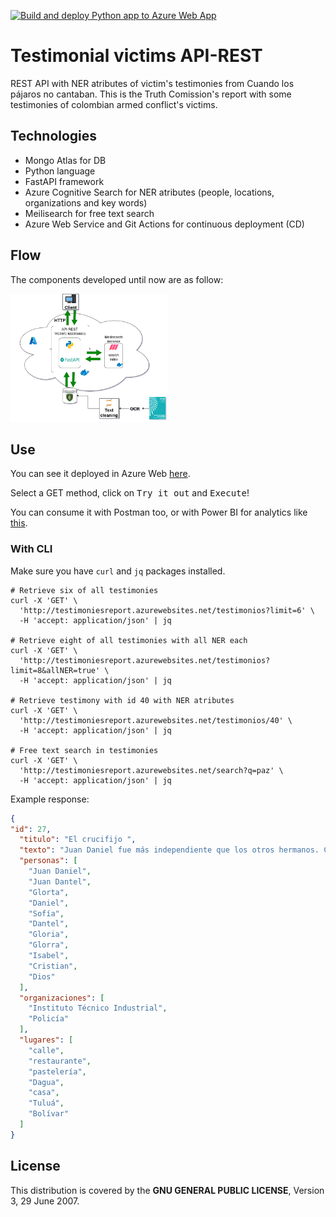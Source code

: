 [![Build and deploy Python app to Azure Web App](https://github.com/dzarkV/testimonial-victims-API-REST/actions/workflows/az-deploy_testimoniesreport.yml/badge.svg)](https://github.com/dzarkV/testimonial-victims-API-REST/actions/workflows/az-deploy_testimoniesreport.yml)

# Testimonial victims API-REST

REST API with NER atributes of victim's testimonies from Cuando los pájaros no cantaban. 
This is the Truth Comission's report with some testimonies of colombian armed conflict's victims.

## Technologies

* Mongo Atlas for DB
* Python language
* FastAPI framework
* Azure Cognitive Search for NER atributes (people, locations, organizations and key words)
* Meilisearch for free text search
* Azure Web Service and Git Actions for continuous deployment (CD)  

## Flow

The components developed until now are as follow:

<img src="https://github.com/dzarkV/testimonial-victims-API-REST/blob/main/pic/victims-testimonies-flow.png" width=50% height=50%>

## Use

You can see it deployed in Azure Web [here](http://testimoniesreport.azurewebsites.net/). 

Select a GET method, click on <kbd>Try it out</kbd> and <kbd>Execute</kbd>! 

You can consume it with Postman too, or with Power BI for analytics like [this](https://youtu.be/FuGZoRkRmyI?t=64).

### With CLI

Make sure you have `curl` and `jq` packages installed.

```shell
# Retrieve six of all testimonies
curl -X 'GET' \
  'http://testimoniesreport.azurewebsites.net/testimonios?limit=6' \
  -H 'accept: application/json' | jq 

# Retrieve eight of all testimonies with all NER each
curl -X 'GET' \
  'http://testimoniesreport.azurewebsites.net/testimonios?limit=8&allNER=true' \
  -H 'accept: application/json' | jq 

# Retrieve testimony with id 40 with NER atributes
curl -X 'GET' \
  'http://testimoniesreport.azurewebsites.net/testimonios/40' \
  -H 'accept: application/json' | jq 

# Free text search in testimonies
curl -X 'GET' \
  'http://testimoniesreport.azurewebsites.net/search?q=paz' \
  -H 'accept: application/json' | jq 
```

Example response:

```json
{
"id": 27,
  "titulo": "El crucifijo ",
  "texto": "Juan Daniel fue más independiente que los otros hermanos. Cuando decidí estudiar, él se quedaba solo. Yo le daba plata, y así él le cogió amor a la plata. No quiso estudiar. Mi hijo fue un muchacho muy despierto. Él aprendió a defenderse solito. Conseguía sus amistades, pero mire que eran siempre mayores. De hecho, Juan Dantel tuvo una niña, y la mamá de ella es mayor que él, no mucho, pero sí es mayor. Glorta, la última pareja que tuvo, también era mayorcísima. \nUn día Juan Dantel llegó con un señor que le iba a vender una moto. Esa persona trabajaba así. Compraba la moto, se la daba a los muchachos y ellos se la iban pagando a diario. Como Juan Daniel era menor de edad, el señor vino y me preguntó si yo estaba de acuerdo con que él consiguiera esa moto. Yo le dije «pues sí porque él ya no quiere estudiar; lo que quiere es trabajar». Lo apoyamos con eso y fue uno de los primeros muchachos que tuvo moto en esa calle. \nJuan Dantel hizo un curso de repostería. Después trabajó de taxista y nosotros le ayudamos a que tuviera el pase. Él trabajaba en eso cuando no estaba en algún restaurante trabajando lo de pastelería. Así se pasó su corta vida. \nÉl tenía moto. Juan Daniel le daba tan duro a la moto, que se mantenía de ese negocio. Cuando llegaban los domingos, se me desaparecía, y yo me preguntaba: «:Juan Daniel dónde está? ¿Juan Daniel cómo se me desaparece? ¿Dónde estará este muchacho? ¿Este muchacho por qué se me desaparece?». Una de mis hijas me decía «no, mamá, él se va es para el Dagua a hacer esas carreras que hacen». Él también se iba para el Instituto Técnico Industrial, a lo mismo. Por ahí tengo una foto donde Juan Dantel puso, después de una carrera, una palabra que dice «vive la vida intensamente, minuto a minuto, tenemos mucho tiempo para estar muertos». Ahora que ya le pasó lo que le pasó, conocidos empezaron a mandar todas esas fotos de las carreras. Él vivía de esa manera porque iba a estar mucho tiempo muerto. Mis esperanzas de que Daniel esté vivo son muy remotas. Yo no me voy a estar engañando, pensando en que él está vivo. Él no está vivo. La verdad, no sabemos realmente que fue lo que pasó, pero él estaba de taxista cuando lo desaparecieron. En su momento, yo lo veía con amistades policías, y en mi ingenuidad pensaba que estaba rodeado de buenas amistades, pero ahora me doy cuenta de que no. \nEn esa misma semana, él había llevado a Sofía, la hija, a pasear. La llevó a dar vuelta en el taxi. Juan Dantel llegó y me dijo: «Mamá, me metí en un problema, llevaba a Sofía pa la 14 y miró una casa de muñecas. Quiere que se la compre. Vale 500.000 pesos». «Ah, pues póngase a ahorrar pa que le compré la casa de muñecas a su hija». \nÉl estaba ya reuniendo la plata. Ese mismo día volvió a llegar, fue el último día que lo vi. Me dijo: «Mamá, voy a llevar a Sofía a dormir conmigo». «No, no te la llevés porque mañana yo voy a madrugar. Voy a viajar a Tuluá». Él quería, como presintiendo, dormir con su hija y no pudo. \nEse día él me llamó a las sets y cinco de la mañana. Yo me extrañé. No puedo explicar lo que sentí, no lo puedo explicar. Yo sentí algo con esa llamada. ¿Por qué tan temprano? Me contestó que era pa mandarme la copia de la cita que me había sacado para visitar al papá de él, que estaba preso. Ese día Dantel cogió su tax y salió a trabajar, como a eso de las nueve y media, yo lo llamé y le pregunté: «:Dónde está?». «Estoy acá en el Bolívar. Para que me hagás un favor». «Sí, pero me demoro». «Igual estás arriba, cuando bajés me hacés el favor». «Sh», me dijo. No hablé más con él, no hablé más con él. \nEsos días Juan Daniel había estado haciendo las cositas que uno le pedía. Yo le decía a mi hermana: «Juan Daniel está cogiendo juicio, está comprando costtas pa la casa». Glorta, la señora de él, también estaba contenta, porque Juan Daniel era muy amiguero, y por andar siempre con amigos era muy suelto: podía tener 10.000 pesos y si el amigo se los pedía, se los daba. \nEse día Gloria, la mujer con la que tuvo una hija, me empezó a llamar como a las tres de la tarde. Ella empezó a sospechar desde el mediodía o antes. Glorta entraba a trabajar al mediodía, es dormilona... por eso ellos habían hablado de que él la llamaba a las ocho de la mañana, para despertarla. Él siempre salía madrugado de la casa por lo que era taxista. Si a las ocho Gloria no se había despertado, lo hacía a las diez; así cocinaba, se arreglaba y se iba. Juan Daniel la llamaba a las ocho, a las diez, a las doce, y así. Pero ese día llegaron las diez y no la llamó. Llegaron las doce y no la llamó. Glorra me dijo «pero Juan Dantel, tan raro, no me llamó a las diez, no me llamó a las doce». \nAun así, Glorta cocmó. Ella se iba a sentar a comer cuando un crucifijo se viene allá de la mesa. Uno siempre tiene su televisor y el televisor tiene adorno. El crucifijo estaba en la mesa donde estaba el televisor. Ese crucifijo se vino de allá y se partió la cabecita. \nCuando el crucifijo se vino, ella dijo «¡Dantel!>. Glorta dice que de una vez se le vino a la mente Juan Daniel, sobre todo porque ella estaba prevenida. Él no la había llamado. Ella empezó a marcarle, empezó a llamar a otras personas. No me acuerdo si me llamó a esa hora, la verdad. Y nada, ella aun así se va a trabajar con esa preocupación. \nDieron las tres de la tarde y nada que Dantel la llamaba. Ella me llamó: «¡Isabel!, ¿sabés algo de tu hijo? ¡Mirá!, son las tres y tu hijo no me ha llamado». «No, yo no lo he visto. Hoy no lo he visto. Hablé con él en la mañana». «Voy air a la casa, y si la comida está, fue que algo le pasó. Si yo llego a la casa y la comida está ahí, algo le pasó», me dijo. \nSobre todo st estaba el jugo, porque él tomaba muchísimo líquido. Daniel siempre iba a almorzar de dos a tres de la tarde. Glorta llegó a la casa. Vio la comida ahí. Fue a abrir la nevera y estaba el jugo. Oscureció y el dueño del taxi me llamó y me dijo que le habían entregado su carro a eso del mediodía, que la Policía lo había llamado para que fuera a recoger su carro. Yo inmediatamente empecé a llorar y le dije a Cristian, mi otro hijo: «Algo le pasó a Daniel, él no iba a dejar el carro tirado». ¿Quién va a dejar su vehículo con la llave pegada? \nEl día que Daniel salió de la casa, sonó una canción de reguetón. No sé cómo es el título, pero la letra comienza como «dicen que soy un delincuente, pero no me importa que comenten porque a nadie le debo nada. Que hablen, que comenten porque a nadie le debo nada». Y dice como «le doy gracias a Dios por dejarme llegar donde estoy, por dejarme llegar a donde estoy». Que los amigos lo traicionaron, que son unos judas, que lo juzgan a él pero no juzgan a los grandes. Que allá arriba hay un Dios que todo lo ve. Me cuenta Gloria que él escuchó esa canción cinco veces antes de salir de la casa, y yo la tuve que escuchar seis veces seguidas para dejar de llorar cada vez que sonaba. \n\n",
  "personas": [
    "Juan Daniel",
    "Juan Dantel",
    "Glorta",
    "Daniel",
    "Sofía",
    "Dantel",
    "Gloria",
    "Glorra",
    "Isabel",
    "Cristian",
    "Dios"
  ],
  "organizaciones": [
    "Instituto Técnico Industrial",
    "Policía"
  ],
  "lugares": [
    "calle",
    "restaurante",
    "pastelería",
    "Dagua",
    "casa",
    "Tuluá",
    "Bolívar"
  ]
}
```

## License

This distribution is covered by the **GNU GENERAL PUBLIC LICENSE**, Version 3, 29 June 2007.
